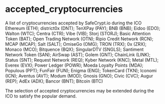 # accepted_cryptocurrencies
A list of cryptocurrencies accepted by SafeCrypt.io during the ICO
Ethereum (ETH); district0x (DNT); TenXPay (PAY); BNB (BNB); Eidoo (EDO); Walton (WTC); Centra (CTR); Vibe (VIB); Storj (STORJ); Basic Attention Token (BAT); Open Trading Network (OTN); Ripio Credit Network (RCN); MCAP (MCAP); Salt (SALT); OmiseGo (OMG); TRON (TRX); 0x (ZRX); Monaco (MCO); Bitquence (BQX); SingularDTV (SNGLS); Santiment Network Token (SAN); AirSwap (AST); Golem (GNT); ChainLink (LINK); Status (SNT); Request Network (REQ); Kyber Network (KNC); Metal (MTL); Everex (EVX); Power Ledger (POWR); Moeda Loyalty Points (MDA); Populous (PPT); FunFair (FUN); Enigma (ENG); TokenCard (TKN); Iconomi (ICN); Aventus (AVT); Modum  (MOD); Gnosis (GNO); Civic (CVC); Augur (REP); AdEx (ADX); Bancor (BNT); Bitcoin (BTC)

The selection of accepted cryptocurrencies may be extended during the ICO to satisfy the popular demand. 

